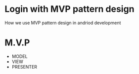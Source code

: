 # Login with MVP pattern design 
How we use MVP pattern design in andriod development 
# M.V.P
* MODEL 
* VIEW 
* PRESENTER
